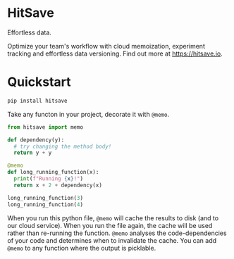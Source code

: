 # HitSave

Effortless data.

Optimize your team's workflow with cloud memoization, experiment tracking and effortless data versioning.
Find out more at https://hitsave.io.

# Quickstart

```sh
pip install hitsave
```

Take any functon in your project, decorate it with `@memo`.

```py
from hitsave import memo

def dependency(y):
  # try changing the method body!
  return y + y

@memo
def long_running_function(x):
  print(f"Running {x}!")
  return x + 2 + dependency(x)

long_running_function(3)
long_running_function(4)
```

When you run this python file, `@memo` will cache the results to disk (and to
our cloud service). When you run the file again, the cache will be used rather
than re-running the function. `@memo` analyses the code-dependencies of your
code and determines when to invalidate the cache. You can add `@memo` to any
function where the output is picklable.
